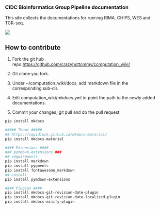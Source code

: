 ### CIDC Bioinformatics Group Pipeline documentation

This site collects the documentations for running RIMA, CHIPS, WES and TCR-seq.

![](docs/google-cloud/plots/CIMAC-CIDC-FlowChart.png)

## How to contribute

1. Fork the git hub repo:https://github.com/crazyhottommy/computation_wiki/

2. Git clone you fork.

2. Under ~/computation_wiki/docs, add markdown file in the corresponding sub-dir.

3. Edit computation_wiki/mkdocs.yml to point the path to the newly added documentations.

4. Commit your changes, git pull and do the pull request.



```bash
pip install mkdocs

##### Theme #####
## https://squidfunk.github.io/mkdocs-material/
pip install mkdocs-material

#### Extensions ####
### pymdown-extensions ###
## requirements
pip install markdown
pip install pygments
pip install fontawesome_markdown
## install
pip install pymdown-extensions

#### Plugins ####
pip install mkdocs-git-revision-date-plugin
pip install mkdocs-git-revision-date-localized-plugin
pip install mkdocs-minify-plugin
```
